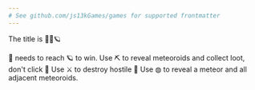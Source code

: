 ```yaml
---
# See github.com/js13kGames/games for supported frontmatter
---
```

The title is 🚀👾🪐 

🚀 needs to reach 🪐 to win. 
Use ⛏ to reveal meteoroids and collect loot, don't click 👾 
Use ⚔ to destroy hostile 👾 
Use ◍ to reveal a meteor and all adjacent meteoroids.